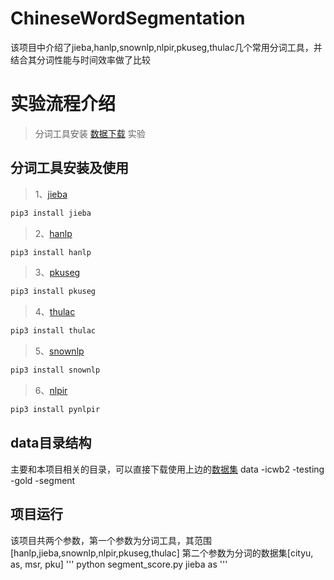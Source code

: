 # ChineseWordSegmentation
该项目中介绍了jieba,hanlp,snownlp,nlpir,pkuseg,thulac几个常用分词工具，并结合其分词性能与时间效率做了比较

# 实验流程介绍
> 分词工具安装
> [数据下载](http://sighan.cs.uchicago.edu/bakeoff2005/)
> 实验

## 分词工具安装及使用

> 1、[jieba](https://github.com/fxsjy/jieba)
```python
pip3 install jieba 
```
> 2、[hanlp](https://github.com/hankcs/HanLP)
```python
pip3 install hanlp
```
> 3、[pkuseg](https://github.com/lancopku/PKUSeg-python)
```python
pip3 install pkuseg
```
> 4、[thulac](https://github.com/thunlp/THULAC-Python)
```python
pip3 install thulac
```
> 5、[snownlp](https://github.com/isnowfy/snownlp)
```python
pip3 install snownlp
```
> 6、[nlpir](https://github.com/NLPIR-team/NLPIR)
```python
pip3 install pynlpir
```
## data目录结构
主要和本项目相关的目录，可以直接下载使用上边的[数据集](http://sighan.cs.uchicago.edu/bakeoff2005/)
data
  -icwb2
    -testing
    -gold
    -segment
    
## 项目运行
该项目共两个参数，第一个参数为分词工具，其范围[hanlp,jieba,snownlp,nlpir,pkuseg,thulac]
第二个参数为分词的数据集[cityu, as, msr, pku]
'''
python segment_score.py jieba as
'''
